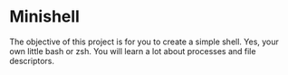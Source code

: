 # Minishell
The objective of this project is for you to create a simple shell. Yes, your own little bash or zsh. You will learn a lot about processes and file descriptors. 

